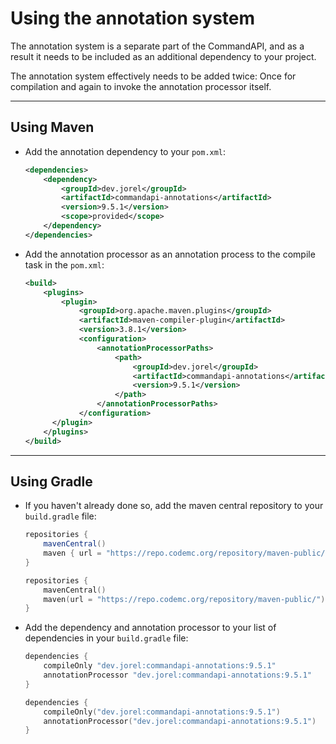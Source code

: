 # Using the annotation system

The annotation system is a separate part of the CommandAPI, and as a result it needs to be included as an additional dependency to your project.

The annotation system effectively needs to be added twice: Once for compilation and again to invoke the annotation processor itself.

-----

## Using Maven

- Add the annotation dependency to your `pom.xml`:

  ```xml
  <dependencies>
      <dependency>
          <groupId>dev.jorel</groupId>
          <artifactId>commandapi-annotations</artifactId>
          <version>9.5.1</version>
          <scope>provided</scope>
      </dependency>
  </dependencies>
  ```

- Add the annotation processor as an annotation process to the compile task in the `pom.xml`:

  ```xml
  <build>
      <plugins>
          <plugin>
              <groupId>org.apache.maven.plugins</groupId>
              <artifactId>maven-compiler-plugin</artifactId>
              <version>3.8.1</version>
              <configuration>
                  <annotationProcessorPaths>
                      <path>
                          <groupId>dev.jorel</groupId>
                          <artifactId>commandapi-annotations</artifactId>
                          <version>9.5.1</version>
                      </path>
                  </annotationProcessorPaths>
              </configuration>
        </plugin>
      </plugins>
  </build>
  ```

-----

## Using Gradle

- If you haven't already done so, add the maven central repository to your `build.gradle` file:

  <div class="multi-pre">
  
  ```groovy,build.gradle
  repositories {
      mavenCentral()
      maven { url = "https://repo.codemc.org/repository/maven-public/" }
  }
  ```
  
  ```kotlin,build.gradle.kts
  repositories {
      mavenCentral()
      maven(url = "https://repo.codemc.org/repository/maven-public/")
  }
  ```
  
  </div>

- Add the dependency and annotation processor to your list of dependencies in your `build.gradle` file:
  
  <div class="multi-pre">
  
  ```groovy,build.gradle
  dependencies {
      compileOnly "dev.jorel:commandapi-annotations:9.5.1"
      annotationProcessor "dev.jorel:commandapi-annotations:9.5.1"
  }
  ```
  
  ```kotlin,build.gradle.kts
  dependencies {
      compileOnly("dev.jorel:commandapi-annotations:9.5.1")
      annotationProcessor("dev.jorel:commandapi-annotations:9.5.1")
  }
  ```
  
  </div>
